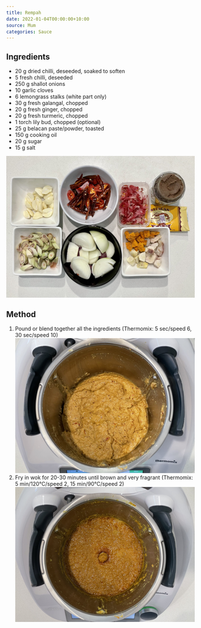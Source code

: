 ```yaml
---
title: Rempah
date: 2022-01-04T00:00:00+10:00
source: Mum
categories: Sauce
---
```


## Ingredients
* 20 g dried chilli, deseeded, soaked to soften
* 5 fresh chilli, deseeded
* 250 g shallot onions
* 10 garlic cloves
* 6 lemongrass stalks (white part only)
* 30 g fresh galangal, chopped
* 20 g fresh ginger, chopped
* 20 g fresh turmeric, chopped
* 1 torch lily bud, chopped (optional)
* 25 g belacan paste/powder, toasted
* 150 g cooking oil
* 20 g sugar
* 15 g salt

![Ingredients](ingredients.jpg)

## Method
1. Pound or blend together all the ingredients (Thermomix: 5 sec/speed 6, 30 sec/speed 10)
![Blend](blend.jpg)
2. Fry in wok for 20-30 minutes until brown and very fragrant (Thermomix: 5 min/120°C/speed 2, 15 min/90°C/speed 2)
![Cook](cook.jpg)
